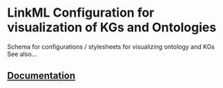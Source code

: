 # LinkML Configuration for visualization of KGs and Ontologies
Schema for configurations / stylesheets for visualizing ontology and KGs
See also...

## [Documentation](https://berkeleybop.github.io/kgviz-model/)
